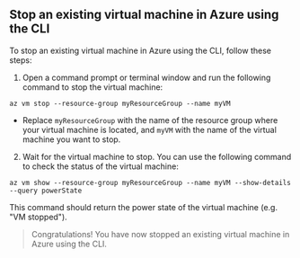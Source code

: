 ## Stop an existing virtual machine in Azure using the CLI
To stop an existing virtual machine in Azure using the CLI, follow these steps:

1.  Open a command prompt or terminal window and run the following command to stop the virtual machine: 
```
az vm stop --resource-group myResourceGroup --name myVM
```

* Replace `myResourceGroup` with the name of the resource group where your virtual machine is located, and `myVM` with the name of the virtual machine you want to stop.

2. Wait for the virtual machine to stop. You can use the following command to check the status of the virtual machine:
```
az vm show --resource-group myResourceGroup --name myVM --show-details --query powerState
```


This command should return the power state of the virtual machine (e.g. "VM stopped").

> Congratulations! You have now stopped an existing virtual machine in Azure using the CLI.
